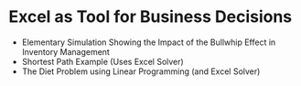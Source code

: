 # Excel as Tool for Business Decisions
- Elementary Simulation Showing the Impact of the Bullwhip Effect in Inventory Management
- Shortest Path Example (Uses Excel Solver)
- The Diet Problem using Linear Programming (and Excel Solver)
